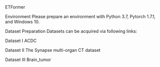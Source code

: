 ETFormer

Environment
Please prepare an environment with Python 3.7, Pytorch 1.7.1, and Windows 10.

Dataset Preparation
Datasets can be acquired via following links:

Dataset I ACDC

Dataset II The Synapse multi-organ CT dataset

Dataset III Brain_tumor

